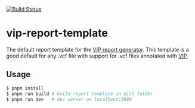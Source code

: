 [![Build Status](https://app.travis-ci.com/molgenis/vip-report-template.svg?branch=main)](https://app.travis-ci.com/molgenis/vip-report-template)
# vip-report-template
The default report template for the [VIP report generator](https://github.com/molgenis/vip-report). This template is a good default for any .vcf file with support for .vcf files annotated with [VIP](https://github.com/molgenis/vip).   
## Usage
```bash
$ pnpm install
$ pnpm run build # build report template in dist folder
$ pnpm run dev   # dev server on localhost:3000
```
